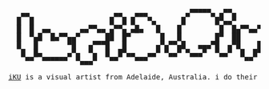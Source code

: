 <pre>
   ▄▄                    ▄▄   ▄▄▄         ▄▀▀▀▀▀▄ ▄▀▀▄          ▄▀▀▄
  █  █                  █  █ █   ▀▄      █       █▀▄▄▀          █  █▄▀▀▄
  █  █  ▄▄       ▄▄▀▀▄▄ ▄▀▀▄ ▄█▄   █    █         █  █▄▀▀▄▄▀▀▀▄ █  ▀  ▄▀
  █  ▀▄█  █▄▀▀▄▄▀      ██  █▀       █   █        █▀  ██        ██     ▀▀▄
  █   █       ▀█   ▄▀▀▀█   █       ▄▀▄▀▀▄█   ▄▄▄▀█  ▄▀█    █    ██  ▄    █
   █  █▄      ▄▀▄  ▀▄  █  █▀▄▄   ▄▄▀ ▀▄▄▀ ▀▄▄▄▀  ▀▄▄▀  █  █▀▀▄▄▀ ▀▄▄▀▀▄▄▀
    ▀▀  ▀▀▀▀▀▀  ▀▄▄▄▀   ▀▀    ▀▀▀                       ▀▀

<a href="https://lurid.pink">iKU</a> is a visual artist from Adelaide, Australia. i do their Internet shit.
</pre>